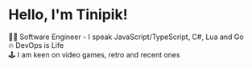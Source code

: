 # Hello, I'm Tinipik!

👨‍💻️ Software Engineer - I speak JavaScript/TypeScript, C#, Lua and Go  
🔥 DevOps is Life  
🕹️ I am keen on video games, retro and recent ones  
